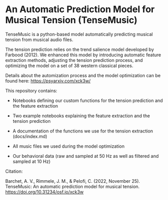 # An Automatic Prediction Model for Musical Tension (TenseMusic)

TenseMusic is a python-based model automatically predicting musical tension from musical audio files. 

The tension prediction relies on the trend salience model developed by Farbood (2012). We enhanced this model by introducing automatic feature extraction methods, adjusting the tension prediction process, and optimizing the model on a set of 38 western classical pieces. 

Details about the automization process and the model optimization can be found here: https://psyarxiv.com/xck3w/

This repository contains: 
- Notebooks defining our custom functions for the tension prediction and the feature extraction 
- Two example notebooks explaining the feature extraction and the tension prediction 
- A documentation of the functions we use for the tension extraction (docs/index.md)

- All music files we used during the model optimization 
- Our behavioral data (raw and sampled at 50 Hz as well as filtered and sampled at 10 Hz)


Citation: 

Barchet, A. V., Rimmele, J. M., & Pelofi, C. (2022, November 25). TenseMusic: An automatic prediction model for musical tension. https://doi.org/10.31234/osf.io/xck3w
